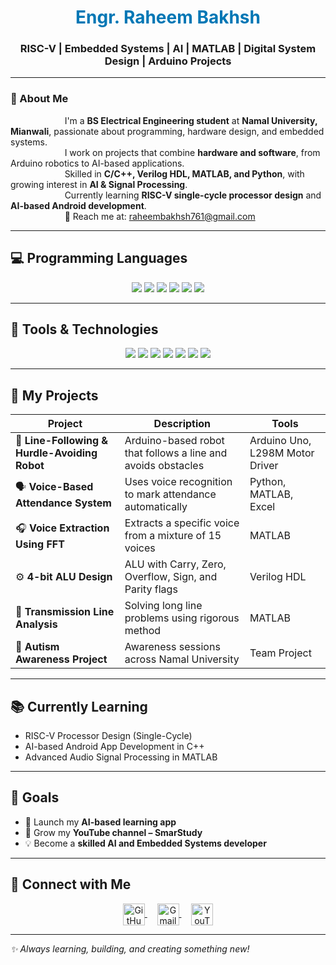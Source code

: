 <h1 align="center" style="color: #0077b5;">Engr. Raheem Bakhsh</h1>

<h3 align="center"> RISC-V | Embedded Systems | AI | MATLAB | Digital System Design | Arduino Projects </h3>

---

### 🧠 About Me  
&nbsp;&nbsp;&nbsp;&nbsp;&nbsp;&nbsp;&nbsp;&nbsp;&nbsp;&nbsp;&nbsp;&nbsp;&nbsp;&nbsp;&nbsp;&nbsp;&nbsp;&nbsp;&nbsp;&nbsp;&nbsp;&nbsp;I'm a **BS Electrical Engineering student** at **Namal University, Mianwali**, passionate about programming, hardware design, and embedded systems.<br>
&nbsp;&nbsp;&nbsp;&nbsp;&nbsp;&nbsp;&nbsp;&nbsp;&nbsp;&nbsp;&nbsp;&nbsp;&nbsp;&nbsp;&nbsp;&nbsp;&nbsp;&nbsp;&nbsp;&nbsp;&nbsp;&nbsp;I work on projects that combine **hardware and software**, from Arduino robotics to AI-based applications.<br>
&nbsp;&nbsp;&nbsp;&nbsp;&nbsp;&nbsp;&nbsp;&nbsp;&nbsp;&nbsp;&nbsp;&nbsp;&nbsp;&nbsp;&nbsp;&nbsp;&nbsp;&nbsp;&nbsp;&nbsp;&nbsp;&nbsp;Skilled in **C/C++, Verilog HDL, MATLAB, and Python**, with growing interest in **AI & Signal Processing**.<br>
&nbsp;&nbsp;&nbsp;&nbsp;&nbsp;&nbsp;&nbsp;&nbsp;&nbsp;&nbsp;&nbsp;&nbsp;&nbsp;&nbsp;&nbsp;&nbsp;&nbsp;&nbsp;&nbsp;&nbsp;&nbsp;&nbsp;Currently learning **RISC-V single-cycle processor design** and **AI-based Android development**.<br>
&nbsp;&nbsp;&nbsp;&nbsp;&nbsp;&nbsp;&nbsp;&nbsp;&nbsp;&nbsp;&nbsp;&nbsp;&nbsp;&nbsp;&nbsp;&nbsp;&nbsp;&nbsp;&nbsp;&nbsp;&nbsp;&nbsp;📩 Reach me at: raheembakhsh761@gmail.com

---

## 💻 Programming Languages  
<p align="center">
  <img src="https://img.shields.io/badge/C-00599C?style=for-the-badge&logo=c&logoColor=white" />
  <img src="https://img.shields.io/badge/C++-00599C?style=for-the-badge&logo=cplusplus&logoColor=white" />
  <img src="https://img.shields.io/badge/Python-3776AB?style=for-the-badge&logo=python&logoColor=white" />
  <img src="https://img.shields.io/badge/MATLAB-FF6F00?style=for-the-badge&logo=mathworks&logoColor=white" />
  <img src="https://img.shields.io/badge/Verilog-0A192F?style=for-the-badge&logo=verilog&logoColor=white" />
  <img src="https://img.shields.io/badge/RISC--V-283593?style=for-the-badge&logo=riscv&logoColor=white" />
</p>  

---

## 🧰 Tools & Technologies  
<p align="center">
  <img src="https://img.shields.io/badge/Arduino-00979D?style=for-the-badge&logo=arduino&logoColor=white" />
  <img src="https://img.shields.io/badge/MATLAB%20Simulink-FF6F00?style=for-the-badge&logo=mathworks&logoColor=white" />
  <img src="https://img.shields.io/badge/Icarus%20Verilog-FF4500?style=for-the-badge&logo=opensourceinitiative&logoColor=white" />
  <img src="https://img.shields.io/badge/GTKWave-00CED1?style=for-the-badge&logo=wave&logoColor=white" />
  <img src="https://img.shields.io/badge/SolidWorks-D00000?style=for-the-badge&logo=dassaultsystemes&logoColor=white" />
  <img src="https://img.shields.io/badge/Excel-217346?style=for-the-badge&logo=microsoftexcel&logoColor=white" />
  <img src="https://img.shields.io/badge/GitHub-181717?style=for-the-badge&logo=github&logoColor=white" />
</p>  

---

## 🚀 My Projects  

| Project | Description | Tools |
|----------|--------------|-------|
| 🤖 **Line-Following & Hurdle-Avoiding Robot** | Arduino-based robot that follows a line and avoids obstacles | Arduino Uno, L298M Motor Driver |
| 🗣️ **Voice-Based Attendance System** | Uses voice recognition to mark attendance automatically | Python, MATLAB, Excel |
| 🎧 **Voice Extraction Using FFT** | Extracts a specific voice from a mixture of 15 voices | MATLAB |
| ⚙️ **4-bit ALU Design** | ALU with Carry, Zero, Overflow, Sign, and Parity flags | Verilog HDL |
| 📡 **Transmission Line Analysis** | Solving long line problems using rigorous method | MATLAB |
| 🧠 **Autism Awareness Project** | Awareness sessions across Namal University | Team Project |

---

## 📚 Currently Learning  
- RISC-V Processor Design (Single-Cycle)  
- AI-based Android App Development in C++  
- Advanced Audio Signal Processing in MATLAB  

---

## 🎯 Goals  
- 🚀 Launch my **AI-based learning app**  
- 🎥 Grow my **YouTube channel – SmarStudy**  
- 💡 Become a **skilled AI and Embedded Systems developer**

---

## 🔗 Connect with Me  
<p align="center">
  <a href="https://github.com/raheembakhsh761" target="_blank">
    <img align="center" src="https://cdn-icons-png.flaticon.com/512/25/25231.png" alt="GitHub" height="35" width="35" />
  </a>&nbsp;&nbsp;&nbsp;
  <a href="mailto:raheembakhsh761@gmail.com" target="_blank">
    <img align="center" src="https://upload.wikimedia.org/wikipedia/commons/7/7e/Gmail_icon_%282020%29.svg" alt="Gmail" height="35" width="35" />
  </a>&nbsp;&nbsp;&nbsp;
  <a href="https://www.youtube.com/@SmarStudy" target="_blank">
    <img align="center" src="https://upload.wikimedia.org/wikipedia/commons/4/4f/Youtube_icon.png" alt="YouTube" height="35" width="35" />
  </a>
</p>

---

*✨ Always learning, building, and creating something new!*
